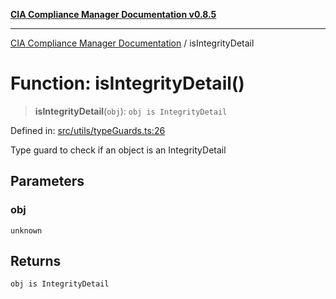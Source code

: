 [**CIA Compliance Manager Documentation v0.8.5**](../README.md)

***

[CIA Compliance Manager Documentation](../globals.md) / isIntegrityDetail

# Function: isIntegrityDetail()

> **isIntegrityDetail**(`obj`): `obj is IntegrityDetail`

Defined in: [src/utils/typeGuards.ts:26](https://github.com/Hack23/cia-compliance-manager/blob/eca22610f41e5f6b6c0cece88769b1ffbe9db4bd/src/utils/typeGuards.ts#L26)

Type guard to check if an object is an IntegrityDetail

## Parameters

### obj

`unknown`

## Returns

`obj is IntegrityDetail`
